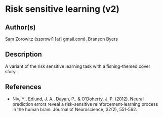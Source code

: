 # Risk sensitive learning (v2)

## Author(s)

Sam Zorowitz (szorowi1 [at] gmail.com), Branson Byers

## Description

A variant of the risk sensitive learning task with a fishing-themed cover story.

## References

- Niv, Y., Edlund, J. A., Dayan, P., & O'Doherty, J. P. (2012). Neural prediction errors reveal a risk-sensitive reinforcement-learning process in the human brain. Journal of Neuroscience, 32(2), 551-562.
